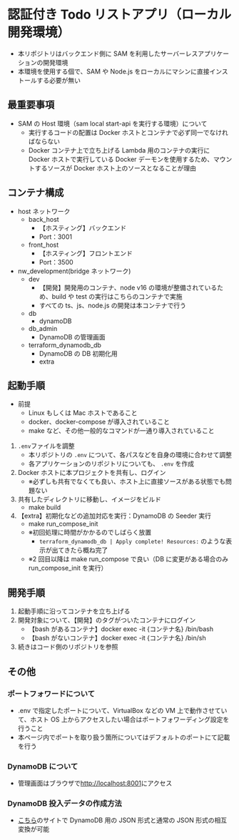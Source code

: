 # 認証付き Todo リストアプリ（ローカル開発環境）

- 本リポジトリはバックエンド側に SAM を利用したサーバーレスアプリケーションの開発環境
- 本環境を使用する個で、SAM や Node.js をローカルにマシンに直接インストールする必要が無い

## 最重要事項

- SAM の Host 環境（sam local start-api を実行する環境）について
  - 実行するコードの配置は Docker ホストとコンテナで必ず同一でなければならない
  - Docker コンテナ上で立ち上げる Lambda 用のコンテナの実行に Docker ホストで実行している Docker デーモンを使用するため、マウントするソースが Docker ホスト上のソースとなることが理由

## コンテナ構成

- host ネットワーク
  - back_host
    - 【ホスティング】バックエンド
    - Port：3001
  - front_host
    - 【ホスティング】フロントエンド
    - Port：3500
- nw_development(bridge ネットワーク)
  - dev
    - 【開発】開発用のコンテナ、node v16 の環境が整備されているため、build や test の実行はこちらのコンテナで実施
    - すべての ts、js、node.js の開発は本コンテナで行う
  - db
    - dynamoDB
  - db_admin
    - DynamoDB の管理画面
  - terraform_dynamodb_db
    - DynamoDB の DB 初期化用
    - extra

## 起動手順

- 前提
  - Linux もしくは Mac ホストであること
  - docker、docker-compose が導入されていること
  - make など、その他一般的なコマンドが一通り導入されていること

1. `.env`ファイルを調整
   - 本リポジトリの `.env` について、各パスなどを自身の環境に合わせて調整
   - 各アプリケーションのリポジトリについても、 `.env` を作成
2. Docker ホストに本プロジェクトを共有し、ログイン
   - ※必ずしも共有でなくても良い、ホスト上に直接ソースがある状態でも問題ない
3. 共有したディレクトリに移動し、イメージをビルド
   - make build
4. 【extra】初期化などの追加対応を実行：DynamoDB の Seeder 実行
   - make run_compose_init
   - ※初回処理に時間がかかるのでしばらく放置
     - `terraform_dynamodb_db | Apply complete! Resources:` のような表示が出てきたら概ね完了
   - ※2 回目以降は make run_compose で良い（DB に変更がある場合のみ run_compose_init を実行）

## 開発手順

1. 起動手順に沿ってコンテナを立ち上げる
2. 開発対象について、【開発】のタグがついたコンテナにログイン
   - 【bash があるコンテナ】docker exec -it {コンテナ名} /bin/bash
   - 【bash がないコンテナ】docker exec -it {コンテナ名} /bin/sh
3. 続きはコード側のリポジトリを参照

## その他

### ポートフォワードについて

- .env で指定したポートについて、VirtualBox などの VM 上で動作させていて、ホスト OS 上からアクセスしたい場合はポートフォワーディング設定を行うこと
- 本ページ内でポートを取り扱う箇所についてはデフォルトのポートにて記載を行う

### DynamoDB について

- 管理画面はブラウザで<http://localhost:8001>にアクセス

### DynamoDB 投入データの作成方法

- [こちら](https://dynobase.dev/dynamodb-json-converter-tool/)のサイトで DynamoDB 用の JSON 形式と通常の JSON 形式の相互変換が可能

